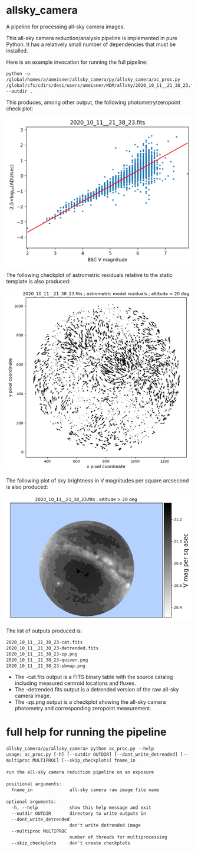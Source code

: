 # allsky_camera

A pipeline for processing all-sky camera images.

This all-sky camera reduction/analysis pipeline is implemented in pure Python. It has a relatively small number of dependencies that must be installed.

Here is an example invocation for running the full pipeline:

    python -u /global/homes/a/ameisner/allsky_camera/py/allsky_camera/ac_proc.py /global/cfs/cdirs/desi/users/ameisner/MDM/allsky/2020_10_11__21_38_23.fits --outdir .

This produces, among other output, the following photometry/zeropoint check plot:

![zeropoint checkplot](static/2020_10_11__21_38_23-zp.png)

The following checkplot of astrometric residuals relative to the static template is also produced:

![astrometry checkplot](static/2020_10_11__21_38_23-quiver.png)

The following plot of sky brightness in V magnitudes per square arcsecond is also produced:

![sky brightness map](static/2020_10_11__21_38_23-sbmap.png)

The list of outputs produced is:

    2020_10_11__21_38_23-cat.fits
    2020_10_11__21_38_23-detrended.fits
    2020_10_11__21_38_23-zp.png
    2020_10_11__21_38_23-quiver.png
    2020_10_11__21_38_23-sbmap.png

* The -cat.fits output is a FITS binary table with the source catalog including measured centroid locations and fluxes.
* The -detrended.fits output is a detrended version of the raw all-sky camera image.
* The -zp.png output is a checkplot showing the all-sky camera photometry and corresponding zeropoint measurement.

# full help for running the pipeline

    allsky_camera/py/allsky_camera> python ac_proc.py --help
    usage: ac_proc.py [-h] [--outdir OUTDIR] [--dont_write_detrended] [--multiproc MULTIPROC] [--skip_checkplots] fname_in

    run the all-sky camera reduction pipeline on an exposure

    positional arguments:
      fname_in              all-sky camera raw image file name

    optional arguments:
      -h, --help            show this help message and exit
      --outdir OUTDIR       directory to write outputs in
      --dont_write_detrended
                            don't write detrended image
      --multiproc MULTIPROC
                            number of threads for multiprocessing
      --skip_checkplots     don't create checkplots

